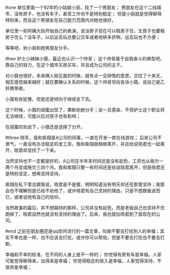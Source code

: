 #one
单位里面一个92年的小姑娘小丽，找了一个男朋友；
男朋友在这个二线城市，没有房子，也没有车子，甚至工作也不是特别稳定；
但是小丽就是觉得聊得特别来，而且这个男朋友在自己能力范围内对她也很好。

单位里一些阿姨大妈开始自己的表演，说没房子现在可以租房子住，生孩子也要租房子住么？没车子，以后出去玩总要公交车或者地铁多挤啊，出去玩也不方便；

等等吧，劝小丽和她男朋友分手。


#two
护士小妹妹小聂，最近也认识一个帅哥；
这个帅哥属于自我奋斗的典型吧，靠自己的努力，在这个城市买房买车，并且成为公司的主干。

对小聂也很好，本来俩人刚见面的时候，就有点一见钟情的意思，交往了十来天，相互感觉越来越好；就在要确认关系的时候，这个帅哥坦白告诉小聂，说自己是乙肝携带者。

小聂有些犹豫，但是还是倾向于继续走下去。

这个时候，小聂的闺蜜出现了，果断劝她分手；说一旦感染，不但护士这个职业将无法继续，可能以后对孩子也有影响；

在闺蜜的劝说下，小聂还是选择了分开。

#three
晓军，我和紫翔是A公司的同事，一直在开发一款在线游戏；
后来公司不景气，一直没有办法稳定的发工资，我和紫翔就相继离开，并且劝说晓君也一起离开，晓君却坚持了一下来。

当然坚持也不一定都是好的，A公司在半年多时间还是没有起色，工资也从拖欠一两个月变成拖欠三四个月。我和紫翔只要一有时间还是劝说晓君离开，但是晓君还是特别坚定，想再坚持坚持。

紫翔在私下里总跟我说，晓君是不是傻，明明知道没有明天却还在那里坚持；我那会也不理解但是已经不劝他了，或许晓君有自己坚持的理由，只是不想跟我说而已，或者说他有自己的信仰。

当然故事的最后，并不想期待的那样，公司并没有起色，而是老板自己也坚持不住跑掉了，晓君自然也就没有坚持的理由了。后来，我也就拉晓君到了我现在的公司。


#end
之前在朋友圈还是qq空间流行的一篇文章，叫做不要去打扰别人的幸福；其实不幸也是一样，也不应该去打扰，或许你可以帮他，但是不要去打扰也不要去打断。

幸福和不幸的标准，在不同的人身上是不一样的；
你觉得有房有车是幸福，人家可能觉得聊得来，出得来是幸福；
你觉得稳定的收入是幸福，人家觉得坚持，不放弃是幸福；
